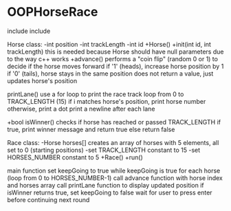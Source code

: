# OOPHorseRace
include <iostream>
include <random>

Horse class:
  -int position
  -int trackLength
  -int id
  +Horse() 
  +init(int id, int trackLength)
    this is needed because Horse should have null parameters due to the way c++ works 
  +advance()
    performs a "coin flip" (random 0 or 1) to decide if the horse moves forward
    if '1' (heads), increase horse position by 1
    if '0' (tails), horse stays in the same position
    does not return a value, just updates horse's position

  printLane()
    use a for loop to print the race track
      loop from 0 to TRACK_LENGTH (15)
      if i matches horse's position, print horse number
      otherwise, print a dot
    print a newline after each lane

  +bool isWinner()
    checks if horse has reached or passed TRACK_LENGTH
    if true, print winner message and return true
    else return false

Race class:
  -Horse horses[]
    creates an array of horses with 5 elements, all set to 0 (starting positions)
  -set TRACK_LENGTH constant to 15
  -set HORSES_NUMBER constant to 5
  +Race()
  +run()
  
  

main function
  set keepGoing to true
  while keepGoing is true
    for each horse (loop from 0 to HORSES_NUMBER-1)
      call advance function with horse index and horses array
      call printLane function to display updated position
      if isWinner returns true, set keepGoing to false
    wait for user to press enter before continuing next round
